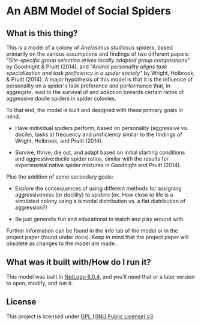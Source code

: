 # An ABM Model of Social Spiders

## What is this thing?

This is a model of a colony of _Anelosimus studiosus_ spiders, based primarily on the various assumptions and findings of two different papers: _"Site-specific group selection drives locally adapted group compositions"_ by Goodnight & Pruitt (2014), and _"Animal personality aligns task specialization and task proficiency in a spider society"_ by Wright, Holbrook, & Pruitt (2014). A major hypothesis of this model is that it is the influence of personality on a spider's task preference and performance that, in aggregate, lead to the survival of and adaption towards certain ratios of aggressive:docile spiders in spider colonies. 

To that end, the model is built and designed with these primary goals in mind:

* Have individual spiders perform, based on personality (aggressive vs. docile), tasks at frequency and proficiency similar to the findings of Wright, Holbrook, and Pruitt (2014).

* Survive, thrive, die out, and adapt based on initial starting conditions and aggressive:docile spider ratios, similar with the results for experimental native spider mixtures in Goodnight and Pruitt (2014).

Plus the addition of some secondary goals:

* Explore the consequences of using different methods for assigning aggressiveness (or docility) to spiders (ex. How close to life is a simulated colony using a bimodal distribution vs. a flat distribution of aggression?) 

* Be just generally fun and educational to watch and play around with.

Further information can be found in the info tab of the model or in the project paper (found under docs). Keep in mind that the project paper will obsolete as changes to the model are made.

## What was it built with/How do I run it?

This model was built in [NetLogo 6.0.4](https://ccl.northwestern.edu/netlogo/), and you'll need that or a later version to open, modify, and run it. 

## License
This project is licensed under [GPL (GNU Public License) v3](http://www.gnu.org/licenses/gpl-3.0.html)
